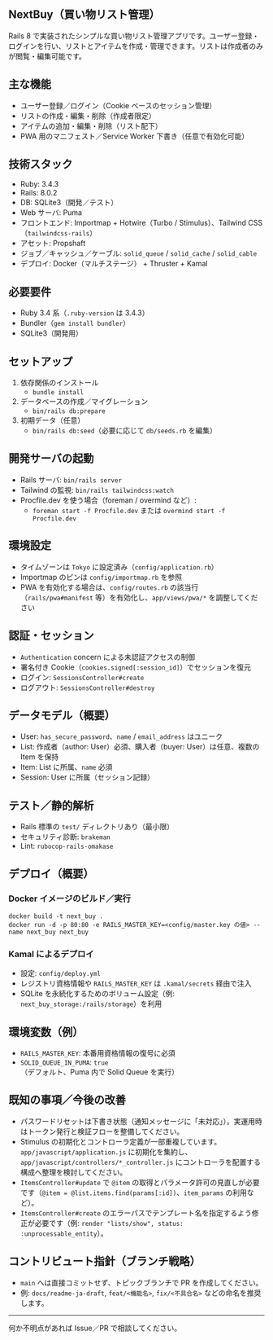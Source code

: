 ## NextBuy（買い物リスト管理）

Rails 8 で実装されたシンプルな買い物リスト管理アプリです。ユーザー登録・ログインを行い、リストとアイテムを作成・管理できます。リストは作成者のみが閲覧・編集可能です。

## 主な機能
- ユーザー登録／ログイン（Cookie ベースのセッション管理）
- リストの作成・編集・削除（作成者限定）
- アイテムの追加・編集・削除（リスト配下）
- PWA 用のマニフェスト／Service Worker 下書き（任意で有効化可能）

## 技術スタック
- Ruby: 3.4.3
- Rails: 8.0.2
- DB: SQLite3（開発／テスト）
- Web サーバ: Puma
- フロントエンド: Importmap + Hotwire（Turbo / Stimulus）、Tailwind CSS（`tailwindcss-rails`）
- アセット: Propshaft
- ジョブ／キャッシュ／ケーブル: `solid_queue` / `solid_cache` / `solid_cable`
- デプロイ: Docker（マルチステージ） + Thruster + Kamal

## 必要要件
- Ruby 3.4 系（`.ruby-version` は 3.4.3）
- Bundler（`gem install bundler`）
- SQLite3（開発用）

## セットアップ
1. 依存関係のインストール
   - `bundle install`
2. データベースの作成／マイグレーション
   - `bin/rails db:prepare`
3. 初期データ（任意）
   - `bin/rails db:seed`（必要に応じて `db/seeds.rb` を編集）

## 開発サーバの起動
- Rails サーバ: `bin/rails server`
- Tailwind の監視: `bin/rails tailwindcss:watch`
- Procfile.dev を使う場合（foreman / overmind など）:
  - `foreman start -f Procfile.dev` または `overmind start -f Procfile.dev`

## 環境設定
- タイムゾーンは `Tokyo` に設定済み（`config/application.rb`）
- Importmap のピンは `config/importmap.rb` を参照
- PWA を有効化する場合は、`config/routes.rb` の該当行（`rails/pwa#manifest` 等）を有効化し、`app/views/pwa/*` を調整してください

## 認証・セッション
- `Authentication` concern による未認証アクセスの制御
- 署名付き Cookie（`cookies.signed[:session_id]`）でセッションを復元
- ログイン: `SessionsController#create`
- ログアウト: `SessionsController#destroy`

## データモデル（概要）
- User: `has_secure_password`、`name` / `email_address` はユニーク
- List: 作成者（author: User）必須、購入者（buyer: User）は任意、複数の Item を保持
- Item: List に所属、`name` 必須
- Session: User に所属（セッション記録）

## テスト／静的解析
- Rails 標準の `test/` ディレクトリあり（最小限）
- セキュリティ診断: `brakeman`
- Lint: `rubocop-rails-omakase`

## デプロイ（概要）
### Docker イメージのビルド／実行
```
docker build -t next_buy .
docker run -d -p 80:80 -e RAILS_MASTER_KEY=<config/master.key の値> --name next_buy next_buy
```

### Kamal によるデプロイ
- 設定: `config/deploy.yml`
- レジストリ資格情報や `RAILS_MASTER_KEY` は `.kamal/secrets` 経由で注入
- SQLite を永続化するためのボリューム設定（例: `next_buy_storage:/rails/storage`）を利用

## 環境変数（例）
- `RAILS_MASTER_KEY`: 本番用資格情報の復号に必須
- `SOLID_QUEUE_IN_PUMA`: `true`（デフォルト、Puma 内で Solid Queue を実行）

## 既知の事項／今後の改善
- パスワードリセットは下書き状態（通知メッセージに「未対応」）。実運用時はトークン発行と検証フローを整備してください。
- Stimulus の初期化とコントローラ定義が一部重複しています。`app/javascript/application.js` に初期化を集約し、`app/javascript/controllers/*_controller.js` にコントローラを配置する構成へ整理を検討してください。
- `ItemsController#update` で `@item` の取得とパラメータ許可の見直しが必要です（`@item = @list.items.find(params[:id])`、`item_params` の利用など）。
- `ItemsController#create` のエラーパスでテンプレート名を指定するよう修正が必要です（例: `render "lists/show", status: :unprocessable_entity`）。

## コントリビュート指針（ブランチ戦略）
- `main` へは直接コミットせず、トピックブランチで PR を作成してください。
- 例: `docs/readme-ja-draft`, `feat/<機能名>`, `fix/<不具合名>` などの命名を推奨します。

---

何か不明点があれば Issue／PR で相談してください。
